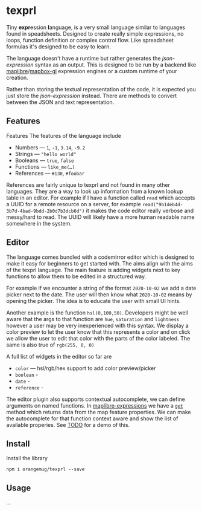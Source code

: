 # texprl

**T**iny **expr**ession **l**anguage, is a very small language similar to languages found in speadsheets. Designed to create really simple expressions, no loops, function definition or complex control flow. Like spreadsheet formulas it's designed to be easy to learn.

The language doesn't have a runtime but rather generates the _json-expression_ syntax as an output. This is designed to be run by a backend like [maplibre][maplibre-expressions]/[mapbox-gl][mapbox-gl-expressions] expression engines or a custom runtime of your creation.

Rather than storing the textual representation of the code, it is expected you just store the _json-expression_ instead. There are methods to convert between the JSON and text representation.


## Features
Features
The features of the language include

 - Numbers — `1`, `-1`, `3.14`, `-9.2`
 - Strings — `"hello world"`
 - Booleans — `true`, `false`
 - Functions — `like_me(…)`
 - References — `#130`, `#foobar`

References are fairly unique to texprl and not found in many other languages. They are a way to look up information from a known lookup table in an editor. For example if I have a function called `read` which accepts a UUID for a remote resource on a server, for example `read("9b1deb4d-3b7d-4bad-9bdd-2b0d7b3dcb6d")` it makes the code editor really verbose and messy/hard to read. The UUID will likely have a more human readable name somewhere in the system.

## Editor
The language comes bundled with a codemirror editor which is designed to make it easy for beginners to get started with. The aims align with the aims of the texprl language. The main feature is adding widgets next to key functions to allow them to be edited in a structured way.

For example if we encounter a string of the format `2020-10-02` we add a date picker next to the date. The user will then know what `2020-10-02` means by opening the picker. The idea is to educate the user with small UI hints.

Another example is the function `hsl(0,100,50)`. Developers might be well aware that the args to that function are `hue`, `saturation` and `lightness` however a user may be very inexperienced with this syntax. We display a color preview to let the user know that this represents a color and on click we allow the user to edit that color with the parts of the color labeled. The same is also true of `rgb(255, 0, 0)`

A full list of widgets in the editor so far are

 - `color` — hsl/rgb/hex support to add color preview/picker
 - `boolean` - 
 - `date` - 
 - `reference` - 

The editor plugin also supports contextual autocomplete, we can define arguments on named functions. In [maplibre-expressions][maplibre-expressions] we have a [`get`][maplibre-expressions-get] method which returns data from the map feature properties. We can make the autocomplete for that function context aware and show the list of available properies. See [TODO]() for a demo of this.


## Install
Install the library

```
npm i orangemug/texprl --save
```


## Usage
...



[mapbox-gl-expressions]: https://docs.mapbox.com/mapbox-gl-js/style-spec/expressions/
[maplibre-expressions]: https://maplibre.org/maplibre-gl-js-docs/style-spec/expressions/
[maplibre-expressions-get]: https://maplibre.org/maplibre-gl-js-docs/style-spec/expressions/#get
